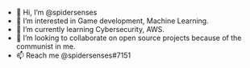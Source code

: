 - 👋 Hi, I’m @spidersenses
- 👀 I’m interested in Game development, Machine Learning. 
- 🌱 I’m currently learning Cybersecurity, AWS.
- 💞️ I’m looking to collaborate on open source projects because of the communist in me.
- 📫 Reach me @spidersenses#7151

<!---
spidersenses/spidersenses is a ✨ special ✨ repository because its `README.md` (this file) appears on your GitHub profile.
You can click the Preview link to take a look at your changes.
--->
